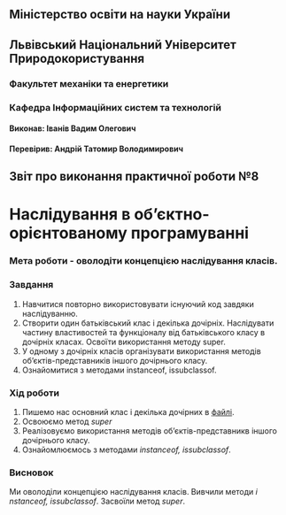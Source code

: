 ## Міністерство освіти на науки України
## Львівський Національний Університет Природокористування
### Факультет механіки та енергетики
### Кафедра Інформаційних систем та технологій

#### Виконав: Іванів Вадим Олегович
#### Перевірив: Андрій Татомир Володимирович

## Звіт про виконання практичної роботи №8
# Наслідування в об’єктно-орієнтованому програмуванні

### Мета роботи - оволодіти концепцією наслідування класів.

### Завдання
1. Навчитися повторно використовувати існуючий код завдяки наслідуванню.
2. Створити один батьківський клас і декілька дочірніх. Наслідувати частину властивостей та функціоналу від батьківського класу в дочірніх класах. Освоїти використання методу s​uper.​
3. У одному з дочірніх класів організувати використання методів об’єктів-представників іншого дочірнього класу.
4. Ознайомитися з методами i​nstanceof, issubclassof.

### Хід роботи
1. Пишемо нас основний клас і декілька дочірних в [файлі](./main.py).
2. Освоюємо метод *super*
3. Реалізовуємо використання методів обʼєктів-представникв іншого дочірнього класу.
4. Ознайомлюємось з методами *i​nstanceof, issubclassof*.

### Висновок
Ми оволоділи концепцією наслідування класів. Вивчили методи *i​nstanceof, issubclassof*. Засвоїли метод *super*.